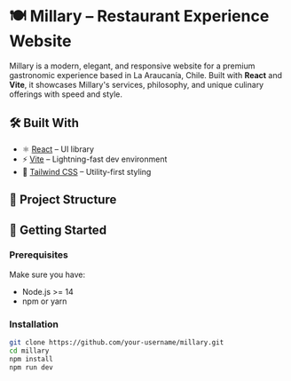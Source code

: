 # 🍽️ Millary – Restaurant Experience Website

Millary is a modern, elegant, and responsive website for a premium gastronomic experience based in La Araucanía, Chile. Built with **React** and **Vite**, it showcases Millary's services, philosophy, and unique culinary offerings with speed and style.


## 🛠️ Built With

- ⚛️ [React](https://reactjs.org/) – UI library
- ⚡ [Vite](https://vitejs.dev/) – Lightning-fast dev environment
- 🎨 [Tailwind CSS](https://tailwindcss.com/) – Utility-first styling

## 📂 Project Structure


## 🚀 Getting Started

### Prerequisites

Make sure you have:

- Node.js >= 14
- npm or yarn

### Installation

```bash
git clone https://github.com/your-username/millary.git
cd millary
npm install
npm run dev
```